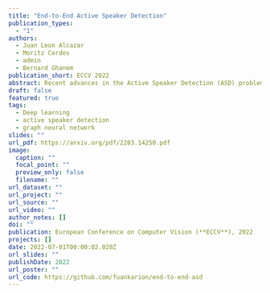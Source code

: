 ```yaml
---
title: "End-to-End Active Speaker Detection"
publication_types:
  - "1"
authors:
  - Juan Leon Alcazar
  - Moritz Cordes
  - admin
  - Bernard Ghanem
publication_short: ECCV 2022
abstract: Recent advances in the Active Speaker Detection (ASD) problem build upon a two-stage process -- feature extraction and spatio-temporal context aggregation. In this paper, we propose an end-to-end ASD workflow where feature learning and contextual predictions are jointly learned. Our end-to-end trainable network simultaneously learns multi-modal embeddings and aggregates spatio-temporal context. This results in more suitable feature representations and improved performance in the ASD task. We also introduce interleaved graph neural network (iGNN) blocks, which split the message passing according to the main sources of context in the ASD problem. Experiments show that the aggregated features from the iGNN blocks are more suitable for ASD, resulting in state-of-the art performance. Finally, we design a weakly-supervised strategy, which demonstrates that the ASD problem can also be approached by utilizing audiovisual data but relying exclusively on audio annotations. We achieve this by modelling the direct relationship between the audio signal and the possible sound sources (speakers), as well as introducing a contrastive loss.
draft: false
featured: true
tags:
  - Deep learning
  - active speaker detection
  - graph neural network
slides: ""
url_pdf: https://arxiv.org/pdf/2203.14250.pdf
image:
  caption: ""
  focal_point: ""
  preview_only: false
  filename: ""
url_dataset: ""
url_project: ""
url_source: ""
url_video: ""
author_notes: []
doi: ""
publication: European Conference on Computer Vision (**ECCV**), 2022
projects: []
date: 2022-07-01T00:00:02.020Z
url_slides: ""
publishDate: 2022
url_poster: ""
url_code: https://github.com/fuankarion/end-to-end-asd
---
```


